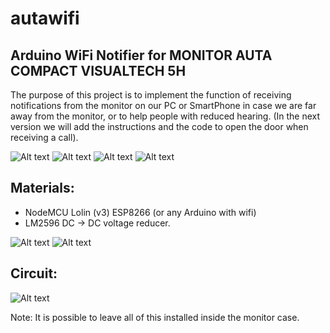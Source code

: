 # autawifi
## Arduino WiFi Notifier for MONITOR AUTA COMPACT VISUALTECH 5H

The purpose of this project is to implement the function of receiving notifications from the monitor on our PC or SmartPhone in case we are far away from the monitor, or to help people with reduced hearing. (In the next version we will add the instructions and the code to open the door when receiving a call).

![Alt text](images/1.png?raw=true)
![Alt text](images/2.png?raw=true)
![Alt text](images/3.png?raw=true)
![Alt text](images/4.png?raw=true)


## Materials:
- NodeMCU Lolin (v3) ESP8266 (or any Arduino with wifi)
- LM2596 DC -> DC voltage reducer.

![Alt text](images/esp8266.jpg?raw=true)
![Alt text](images/lm2596.jpg?raw=true)

## Circuit:
![Alt text](images/dia.png?raw=true)

Note: It is possible to leave all of this installed inside the monitor case.
